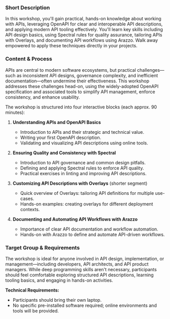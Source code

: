 ### Short Description

In this workshop, you'll gain practical, hands-on knowledge about working with APIs, leveraging OpenAPI for clear and interoperable API descriptions, and applying modern API tooling effectively. You'll learn key skills including API design basics, using Spectral rules for quality assurance, tailoring APIs with Overlays, and documenting API workflows using Arazzo. Walk away empowered to apply these techniques directly in your projects.

### Content & Process

APIs are central to modern software ecosystems, but practical challenges—such as inconsistent API designs, governance complexity, and inefficient documentation—often undermine their effectiveness. This workshop addresses these challenges head-on, using the widely-adopted OpenAPI specification and associated tools to simplify API management, enforce consistency, and enhance usability.

The workshop is structured into four interactive blocks (each approx. 90 minutes):

1. **Understanding APIs and OpenAPI Basics**
   - Introduction to APIs and their strategic and technical value.
   - Writing your first OpenAPI description.
   - Validating and visualizing API descriptions using online tools.

2. **Ensuring Quality and Consistency with Spectral**
   - Introduction to API governance and common design pitfalls.
   - Defining and applying Spectral rules to enforce API quality.
   - Practical exercises in linting and improving API descriptions.

3. **Customizing API Descriptions with Overlays** (shorter segment)
   - Quick overview of Overlays: tailoring API definitions for multiple use-cases.
   - Hands-on examples: creating overlays for different deployment contexts.

4. **Documenting and Automating API Workflows with Arazzo**
   - Importance of clear API documentation and workflow automation.
   - Hands-on with Arazzo to define and automate API-driven workflows.

### Target Group & Requirements

The workshop is ideal for anyone involved in API design, implementation, or management—including developers, API architects, and API product managers. While deep programming skills aren't necessary, participants should feel comfortable exploring structured API descriptions, learning tooling basics, and engaging in hands-on activities.

**Technical Requirements:**
- Participants should bring their own laptop.
- No specific pre-installed software required; online environments and tools will be provided.

